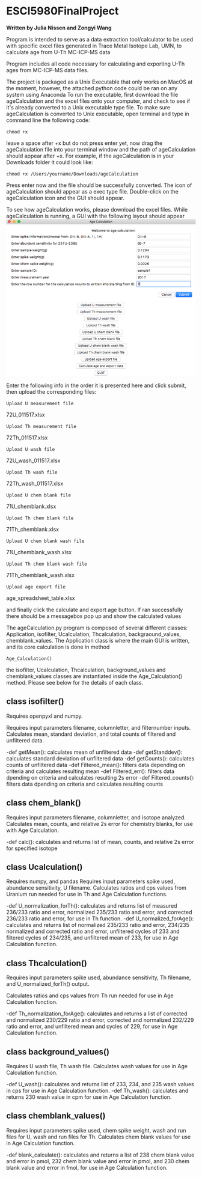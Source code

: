 # ESCI5980FinalProject

**Written by Julia Nissen and Zongyi Wang**



Program is intended to serve as a data extraction tool/calculator to be used with specific excel files generated in Trace Metal Isotope Lab, UMN, to calculate age from U-Th MC-ICP-MS data

Program includes all code necessary for calculating and exporting U-Th ages from MC-ICP-MS data files.

The project is packaged as a Unix Executable that only works on MacOS at the moment, however, the attached python code could be ran on any system using Anaconda
To run the executable, first download the file ageCalculation and the excel files onto your computer, and check to see if it's already converted to a Unix executable type file. To make sure ageCalculation is converted to Unix executable, open terminal and type in command line the following code: 
```
chmod +x 
```
leave a space after +x but do not press enter yet, now drag the ageCalculation file into your terminal window and the path of ageCalculation should appear after +x. For example, if the ageCalculation is in your Downloads folder it could look like: 
```
chmod +x /Users/yourname/Downloads/ageCalculation
```
Press enter now and the file should be successfully converted. The icon of ageCalculation should appear as a exec type file. 
Double-click on the ageCalculation icon and the GUI should appear.

 

To see how ageCalculation works, please download the excel files.
While ageCalculation is running, a GUI with the following layout should appear 
![Screenshot](SC1.png )

Enter the following info in the order it is presented here and click submit, then upload the corresponding files:

```
Upload U measurement file 
```
72U_011517.xlsx


```
Upload Th measurement file 
```
72Th_011517.xlsx


```
Upload U wash file 
```
72U_wash_011517.xlsx


```
Upload Th wash file 
```
72Th_wash_011517.xlsx


```
Upload U chem blank file 
```
71U_chemblank.xlsx
```
Upload Th chem blank file 
```
71Th_chemblank.xlsx


```
Upload U chem blank wash file 
```
71U_chemblank_wash.xlsx


```
Upload Th chem blank wash file 
```
71Th_chemblank_wash.xlsx



```
Upload age export file
```
age_spreadsheet_table.xlsx











and finally click the calculate and export age button.
If ran successfully there should be a messagebox pop up and show the calculated values

The ageCalculation.py program is composed of several different classes: Application, isofilter, Ucalculation, Thcalculation, backgraound_values, chemblank_values.
The Application class is where the main GUI is written, and its core calculation is done in method
```
Age_Calculation()
```
the isofilter, Ucalculation, Thcalculation, background_values and chemblank_values classes are instantiated inside the Age_Calculation() method.
Please see below for the details of each class.

## class isofilter() 

Requires openpyxl and numpy.

Requires input parameters filename, columnletter, and filternumber inputs. Calculates mean, standard deviation, and total counts of filtered and unfiltered data.

 -def getMean(): calculates mean of unfiltered data
 -def getStanddev(): calculates standard deviation of unfiltered data
 -def getCounts(): calculates counts of unfiltered data
 -def Filtered_mean(): filters data depending on criteria and calculates resulting mean
 -def Filtered_err(): filters data dpending on criteria and calculates resulting 2s error
 -def Filtered_counts(): filters data dpending on criteria and calculates resulting counts

## class chem_blank()

Requires input parameters filename, columnletter, and isotope analyzed. Calculates mean, counts, and relative 2s error for chemistry blanks, for use with Age Calculation.

  -def calc(): calculates and returns list of mean, counts, and relative 2s error for specified isotope

## class Ucalculation()

Requires numpy, and pandas
Requires input parameters spike used, abundance sensitivity, U filename. Calculates ratios and cps values from Uranium run needed for use in Th and Age Calculation functions.

  -def U_normalization_forTh(): calculates and returns list of measured 236/233 ratio and error, normalized 235/233 ratio and error, and corrected 236/233 ratio and error, for use in Th function.
  -def U_normalized_forAge(): calculates and returns list of normalized 235/233 ratio and error, 234/235 normalized and corrected ratio and error, unfiltered cycles of 233 and filtered cycles of 234/235, and unfiltered mean of 233, for use in Age Calculation function.

## class Thcalculation()


Requires input parameters spike used, abundance sensitivity, Th filename, and U_normalized_forTh() output.

Calculates ratios and cps values from Th run needed for use in Age Calculation function.

  -def Th_normalization_forAge(): calculates and returns a list of corrected and normalized 230/229 ratio and error, corrected and normalized 232/229 ratio and error, and unfiltered mean and cycles of 229, for use in Age Calculation function.

## class background_values()


Requires U wash file, Th wash file. Calculates wash values for use in Age Calculation function.

  -def U_wash(): calculates and returns list of 233, 234, and 235 wash values in cps for use in Age Calculation function.
  -def Th_wash(): calculates and returns 230 wash value in cpm for use in Age Calculation function.

## class chemblank_values()



Requires input parameters spike used, chem spike weight, wash and run files for U, wash and run files for Th. Calculates chem blank values for use in Age Calculation function.

  -def blank_calculate(): calculates and returns a list of 238 chem blank value and error in pmol, 232 chem blank value and error in pmol, and 230 chem blank value and error in fmol, for use in Age Calculation function. 
